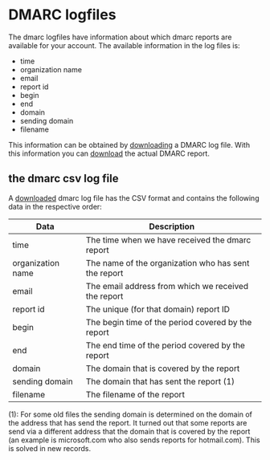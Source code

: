 # DMARC logfiles

The dmarc logfiles have information about which dmarc reports are available
for your account. The available information in the log files is:

* time
* organization name
* email
* report id
* begin
* end
* domain
* sending domain
* filename

This information can be obtained by [downloading](rest-logfiles) a DMARC
log file. With this information you can [download](rest-dmarc) the actual
DMARC report.


## the dmarc csv log file
A [downloaded](rest-logfiles) dmarc log file has the CSV format and contains the following data
in the respective order:

| Data                | Description                                           |
| ------------------- | ----------------------------------------------------- |
| time                | The time when we have received the dmarc report       |
| organization name   | The name of the organization who has sent the report  |
| email               | The email address from which we received the report   |
| report id           | The unique (for that domain) report ID                |
| begin               | The begin time of the period covered by the report    |
| end                 | The end time of the period covered by the report      |
| domain              | The domain that is covered by the report              |
| sending domain      | The domain that has sent the report (1)               |
| filename            | The filename of the report                            |

(1): For some old files the sending domain is determined on the domain of
the address that has send the report. It turned out that some reports are
send via a different address that the domain that is covered by the report
(an example is microsoft.com who also sends reports for hotmail.com). This
is solved in new records.
